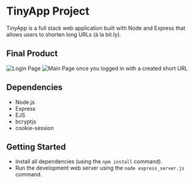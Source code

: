 # TinyApp Project

TinyApp is a full stack web application built with Node and Express that allows users to shorten long URLs (à la bit.ly). 

## Final Product

![Login Page]()
![Main Page once you logged in with a created short URL]()

## Dependencies

- Node.js
- Express
- EJS
- bcryptjs
- cookie-session

## Getting Started

- Install all dependencies (using the `npm install` command).
- Run the development web server using the `node express_server.js` command.